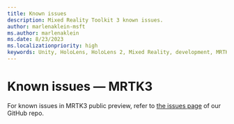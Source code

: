 ```yaml
---
title: Known issues
description: Mixed Reality Toolkit 3 known issues.
author: marlenaklein-msft
ms.author: marlenaklein
ms.date: 8/23/2023
ms.localizationpriority: high
keywords: Unity, HoloLens, HoloLens 2, Mixed Reality, development, MRTK3, known issues
---
```


# Known issues &#8212; MRTK3

For known issues in MRTK3 public preview, refer to [the issues page](https://github.com/MixedRealityToolkit/MixedRealityToolkit-Unity/issues?q=is%3Aopen+is%3Aissue) of our GitHub repo.